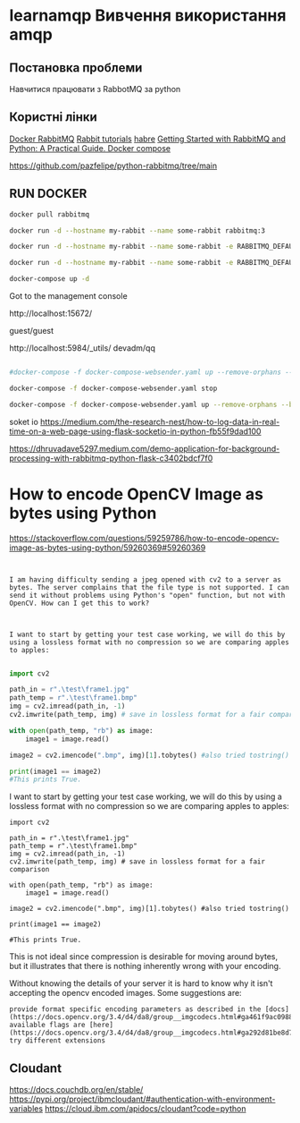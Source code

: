# learnamqp  Вивчення використання amqp

## Постановка проблеми
Навчитися працювати з RabbotMQ за python

## Користні лінки

[Docker RabbitMQ](https://hub.docker.com/_/rabbitmq/)
[Rabbit tutorials](https://www.rabbitmq.com/tutorials)
[habre](https://habr.com/ru/articles/434510/)
[Getting Started with RabbitMQ and Python: A Practical Guide. Docker compose](https://dev.to/felipepaz/getting-started-with-rabbitmq-and-python-a-practical-guide-57fi)

https://github.com/pazfelipe/python-rabbitmq/tree/main


## RUN DOCKER

```bash
docker pull rabbitmq

docker run -d --hostname my-rabbit --name some-rabbit rabbitmq:3

docker run -d --hostname my-rabbit --name some-rabbit -e RABBITMQ_DEFAULT_USER=user -e RABBITMQ_DEFAULT_PASS=password rabbitmq:3-management

docker run -d --hostname my-rabbit --name some-rabbit -e RABBITMQ_DEFAULT_VHOST=my_vhost rabbitmq:3-management

docker-compose up -d
```

Got to the management console

http://localhost:15672/

guest/guest

http://localhost:5984/_utils/
devadm/qq


```bash

#docker-compose -f docker-compose-websender.yaml up --remove-orphans --build sender-web  receiver_web

docker-compose -f docker-compose-websender.yaml stop

docker-compose -f docker-compose-websender.yaml up --remove-orphans --build sender-web  receiver-web writer-web

```



soket io
https://medium.com/the-research-nest/how-to-log-data-in-real-time-on-a-web-page-using-flask-socketio-in-python-fb55f9dad100


https://dhruvadave5297.medium.com/demo-application-for-background-processing-with-rabbitmq-python-flask-c3402bdcf7f0




# How to encode OpenCV Image as bytes using Python
https://stackoverflow.com/questions/59259786/how-to-encode-opencv-image-as-bytes-using-python/59260369#59260369

```text


I am having difficulty sending a jpeg opened with cv2 to a server as bytes. The server complains that the file type is not supported. I can send it without problems using Python's "open" function, but not with OpenCV. How can I get this to work?

```

```text


I want to start by getting your test case working, we will do this by using a lossless format with no compression so we are comparing apples to apples:
```

```python

import cv2

path_in = r".\test\frame1.jpg"
path_temp = r".\test\frame1.bmp"
img = cv2.imread(path_in, -1)
cv2.imwrite(path_temp, img) # save in lossless format for a fair comparison

with open(path_temp, "rb") as image:
    image1 = image.read()

image2 = cv2.imencode(".bmp", img)[1].tobytes() #also tried tostring()

print(image1 == image2)
#This prints True. 
```


I want to start by getting your test case working, we will do this by using a lossless format with no compression so we are comparing apples to apples:

```
import cv2

path_in = r".\test\frame1.jpg"
path_temp = r".\test\frame1.bmp"
img = cv2.imread(path_in, -1)
cv2.imwrite(path_temp, img) # save in lossless format for a fair comparison

with open(path_temp, "rb") as image:
    image1 = image.read()

image2 = cv2.imencode(".bmp", img)[1].tobytes() #also tried tostring()

print(image1 == image2)

#This prints True. 
```

This is not ideal since compression is desirable for moving around bytes, but it illustrates that there is nothing inherently wrong with your encoding.

Without knowing the details of your server it is hard to know why it isn't accepting the opencv encoded images. Some suggestions are:

    provide format specific encoding parameters as described in the [docs](https://docs.opencv.org/3.4/d4/da8/group__imgcodecs.html#ga461f9ac09887e47797a54567df3b8b63), available flags are [here](https://docs.opencv.org/3.4/d4/da8/group__imgcodecs.html#ga292d81be8d76901bff7988d18d2b42ac)
    try different extensions

## Cloudant

https://docs.couchdb.org/en/stable/
https://pypi.org/project/ibmcloudant/#authentication-with-environment-variables
https://cloud.ibm.com/apidocs/cloudant?code=python
